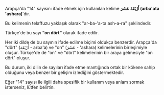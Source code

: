 Arapça'da "14" sayısını ifade etmek için kullanılan kelime **أَرْبَعَةَ عَشَرَ (arba'ata 'ashara)**'dır.

Bu kelimenin telaffuzu yaklaşık olarak "ar-ba-'a-ta ash-a-ra" şeklindedir.

Türkçe'de bu sayı **"on dört"** olarak ifade edilir.

Her iki dilde de bu sayının ifade edilme biçimi oldukça benzerdir. Arapça'da "dört" (أَرْبَعَة - arba'a) ve "on" (عَشَرَ - 'ashara) kelimelerinin birleşimiyle oluşur. Türkçe'de de "on" ve "dört" kelimelerinin bir araya gelmesiyle "on dört" oluşur.

Bu durum, iki dilin de sayıları ifade etme mantığında ortak bir kökene sahip olduğunu veya benzer bir gelişim izlediğini göstermektedir.

Eğer "14" sayısı ile ilgili daha spesifik bir kullanım veya anlam sormak isterseniz, lütfen belirtin.